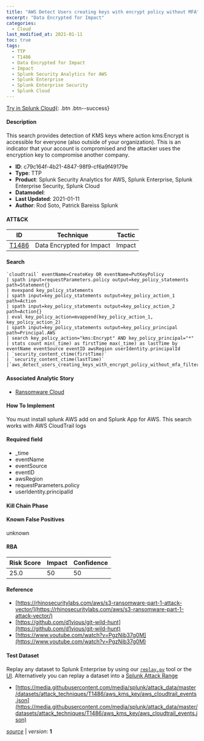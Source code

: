 ```yaml
---
title: "AWS Detect Users creating keys with encrypt policy without MFA"
excerpt: "Data Encrypted for Impact"
categories:
  - Cloud
last_modified_at: 2021-01-11
toc: true
tags:
  - TTP
  - T1486
  - Data Encrypted for Impact
  - Impact
  - Splunk Security Analytics for AWS
  - Splunk Enterprise
  - Splunk Enterprise Security
  - Splunk Cloud
---
```




[Try in Splunk Cloud](#https://www.splunk.com/en_us/software/splunk-cloud-platform.html){: .btn .btn--success}

#### Description

This search provides detection of KMS keys where action kms:Encrypt is accessible for everyone (also outside of your organization). This is an indicator that your account is compromised and the attacker uses the encryption key to compromise another company.

- **ID**: c79c164f-4b21-4847-98f9-cf6a9f49179e
- **Type**: TTP
- **Product**: Splunk Security Analytics for AWS, Splunk Enterprise, Splunk Enterprise Security, Splunk Cloud
- **Datamodel**: 
- **Last Updated**: 2021-01-11
- **Author**: Rod Soto, Patrick Bareiss Splunk


#### ATT&CK

| ID          | Technique   | Tactic       |
| ----------- | ----------- |--------------|
| [T1486](https://attack.mitre.org/techniques/T1486/) | Data Encrypted for Impact | Impact |


#### Search

```
`cloudtrail` eventName=CreateKey OR eventName=PutKeyPolicy 
| spath input=requestParameters.policy output=key_policy_statements path=Statement{} 
| mvexpand key_policy_statements 
| spath input=key_policy_statements output=key_policy_action_1 path=Action 
| spath input=key_policy_statements output=key_policy_action_2 path=Action{} 
| eval key_policy_action=mvappend(key_policy_action_1, key_policy_action_2) 
| spath input=key_policy_statements output=key_policy_principal path=Principal.AWS 
| search key_policy_action="kms:Encrypt" AND key_policy_principal="*" 
| stats count min(_time) as firstTime max(_time) as lastTime by eventName eventSource eventID awsRegion userIdentity.principalId 
| `security_content_ctime(firstTime)`
| `security_content_ctime(lastTime)` 
|`aws_detect_users_creating_keys_with_encrypt_policy_without_mfa_filter`
```

#### Associated Analytic Story
* [Ransomware Cloud](/stories/ransomware_cloud)


#### How To Implement
You must install splunk AWS add on and Splunk App for AWS. This search works with AWS CloudTrail logs

#### Required field
* _time
* eventName
* eventSource
* eventID
* awsRegion
* requestParameters.policy
* userIdentity.principalId


#### Kill Chain Phase


#### Known False Positives
unknown



#### RBA

| Risk Score  | Impact      | Confidence   |
| ----------- | ----------- |--------------|
| 25.0 | 50 | 50 |



#### Reference

* [https://rhinosecuritylabs.com/aws/s3-ransomware-part-1-attack-vector/](https://rhinosecuritylabs.com/aws/s3-ransomware-part-1-attack-vector/)
* [https://github.com/d1vious/git-wild-hunt](https://github.com/d1vious/git-wild-hunt)
* [https://www.youtube.com/watch?v=PgzNib37g0M](https://www.youtube.com/watch?v=PgzNib37g0M)



#### Test Dataset
Replay any dataset to Splunk Enterprise by using our [`replay.py`](https://github.com/splunk/attack_data#using-replaypy) tool or the [UI](https://github.com/splunk/attack_data#using-ui).
Alternatively you can replay a dataset into a [Splunk Attack Range](https://github.com/splunk/attack_range#replay-dumps-into-attack-range-splunk-server)

* [https://media.githubusercontent.com/media/splunk/attack_data/master/datasets/attack_techniques/T1486/aws_kms_key/aws_cloudtrail_events.json](https://media.githubusercontent.com/media/splunk/attack_data/master/datasets/attack_techniques/T1486/aws_kms_key/aws_cloudtrail_events.json)



[*source*](https://github.com/splunk/security_content/tree/develop/detections/cloud/aws_detect_users_creating_keys_with_encrypt_policy_without_mfa.yml) \| *version*: **1**